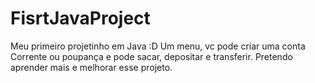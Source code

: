 # FisrtJavaProject
Meu primeiro projetinho em Java :D
Um menu, vc pode criar uma conta Corrente ou poupança e pode sacar, depositar e transferir.
Pretendo aprender mais e melhorar esse projeto.
